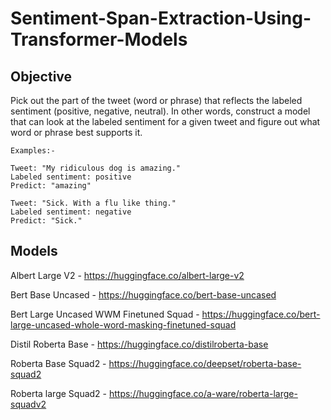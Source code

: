 # Sentiment-Span-Extraction-Using-Transformer-Models

## Objective

Pick out the part of the tweet (word or phrase) that reflects the labeled sentiment (positive, negative, neutral). In other words, construct a model that can look at the labeled sentiment for a given tweet and figure out what word or phrase best supports it.


```
Examples:-

Tweet: "My ridiculous dog is amazing." 
Labeled sentiment: positive
Predict: "amazing"

Tweet: "Sick. With a flu like thing." 
Labeled sentiment: negative
Predict: "Sick."
```

## Models 

Albert Large V2 - https://huggingface.co/albert-large-v2

Bert Base Uncased - https://huggingface.co/bert-base-uncased

Bert Large Uncased WWM Finetuned Squad - https://huggingface.co/bert-large-uncased-whole-word-masking-finetuned-squad

Distil Roberta Base - https://huggingface.co/distilroberta-base

Roberta Base Squad2 - https://huggingface.co/deepset/roberta-base-squad2

Roberta large Squad2 - https://huggingface.co/a-ware/roberta-large-squadv2
